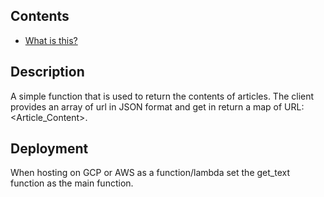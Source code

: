 ## Contents

* [What is this?](#description)


## Description

A simple function that is used to return the contents of articles. The client provides an array of url in JSON format and get in return a map of URL:<Article_Content>.

## Deployment

When hosting on GCP or AWS as a function/lambda set the get_text function as the main function.